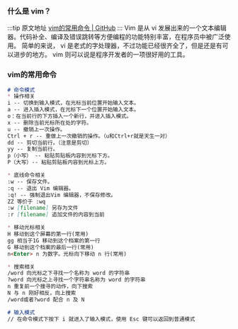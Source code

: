 ### 什么是 vim？

  :::tip 原文地址
  [vim的常用命令 | GitHub](https://github.com/jynba/jynba.github.io/issues/69)
  :::
  Vim 是从 vi 发展出来的一个文本编辑器。代码补全、编译及错误跳转等方便编程的功能特别丰富，在程序员中被广泛使用。
简单的来说， vi 是老式的字处理器，不过功能已经很齐全了，但是还是有可以进步的地方。 vim 则可以说是程序开发者的一项很好用的工具。

### vim的常用命令
```md
# 命令模式
* 操作相关
i -- 切换到输入模式，在光标当前位置开始输入文本。
a -- 进入插入模式，在光标下一个位置开始输入文本。
o：在当前行的下方插入一个新行，并进入插入模式。
x -- 删除当前光标所在处的字符。
u -- 撤销上一次操作。
Ctrl + r -- 重做上一次撤销的操作。（u和Ctrl+r就是天生一对）
dd -- 剪切当前行。（注意是剪切）
yy -- 复制当前行。
p（小写） -- 粘贴剪贴板内容到光标下方。
P（大写）-- 粘贴剪贴板内容到光标上方。

* 底线命令相关
:w -- 保存文件。
:q -- 退出 Vim 编辑器。
:q! -- 强制退出Vim 编辑器，不保存修改。
ZZ 等价于 :wq
:w [filename] 另存为文件
:r [filename] 追加文件的内容到当前

* 移动光标相关
H 移动到这个屏幕的第一行(常用)
gg 相当于1G 移动到这个档案的第一行
G 移动到这个档案的最后一行(常用)
n<Enter> n 为数字。光标向下移动 n 行(常用)

* 搜索相关
/word 向光标之下寻找一个名称为 word 的字符串
?word 向光标之上寻找一个字符串名称为 word 的字符串
n 重复前一个搜寻的动作，向下搜索
N 与 n 刚好相反，向上搜索
/word或者?word 配合 n 及 N

# 输入模式
// 在命令模式下按下 i 就进入了输入模式，使用 Esc 键可以返回到普通模式

```